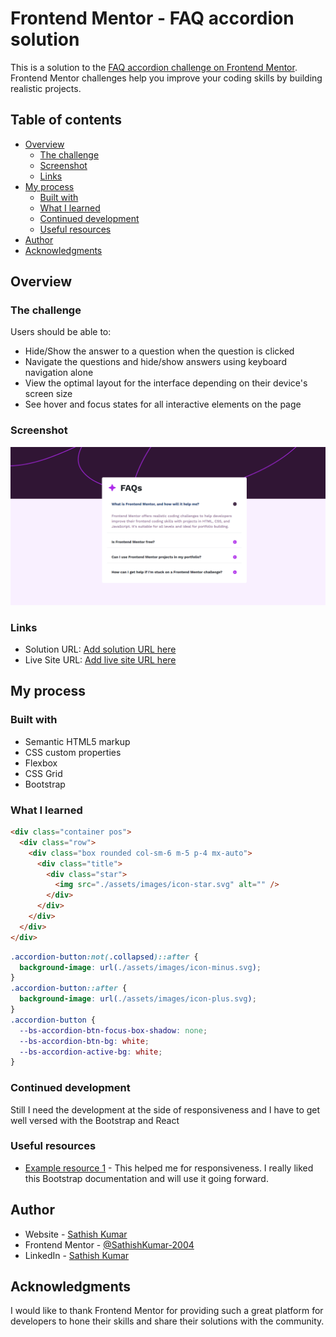 # Frontend Mentor - FAQ accordion solution

This is a solution to the [FAQ accordion challenge on Frontend Mentor](https://www.frontendmentor.io/challenges/faq-accordion-wyfFdeBwBz). Frontend Mentor challenges help you improve your coding skills by building realistic projects.

## Table of contents

- [Overview](#overview)
  - [The challenge](#the-challenge)
  - [Screenshot](#screenshot)
  - [Links](#links)
- [My process](#my-process)
  - [Built with](#built-with)
  - [What I learned](#what-i-learned)
  - [Continued development](#continued-development)
  - [Useful resources](#useful-resources)
- [Author](#author)
- [Acknowledgments](#acknowledgments)

## Overview

### The challenge

Users should be able to:

- Hide/Show the answer to a question when the question is clicked
- Navigate the questions and hide/show answers using keyboard navigation alone
- View the optimal layout for the interface depending on their device's screen size
- See hover and focus states for all interactive elements on the page

### Screenshot

![Screenshot](./Screenshot.png)

### Links

- Solution URL: [Add solution URL here](https://your-solution-url.com)
- Live Site URL: [Add live site URL here](https://your-live-site-url.com)

## My process

### Built with

- Semantic HTML5 markup
- CSS custom properties
- Flexbox
- CSS Grid
- Bootstrap

### What I learned

```html
<div class="container pos">
  <div class="row">
    <div class="box rounded col-sm-6 m-5 p-4 mx-auto">
      <div class="title">
        <div class="star">
          <img src="./assets/images/icon-star.svg" alt="" />
        </div>
      </div>
    </div>
  </div>
</div>
```

```css
.accordion-button:not(.collapsed)::after {
  background-image: url(./assets/images/icon-minus.svg);
}
.accordion-button::after {
  background-image: url(./assets/images/icon-plus.svg);
}
.accordion-button {
  --bs-accordion-btn-focus-box-shadow: none;
  --bs-accordion-btn-bg: white;
  --bs-accordion-active-bg: white;
}
```

### Continued development

Still I need the development at the side of responsiveness and I have to get well versed with the Bootstrap and React

### Useful resources

- [Example resource 1](https://getbootstrap.com/docs/5.3/layout/breakpoints/) - This helped me for responsiveness. I really liked this Bootstrap documentation and will use it going forward.

## Author

- Website - [Sathish Kumar](https://www.your-site.com)
- Frontend Mentor - [@SathishKumar-2004](https://www.frontendmentor.io/profile/SathishKumar-2004)
- LinkedIn - [Sathish Kumar](https://www.linkedin.com/in/sathish-kumar2004/)

## Acknowledgments

I would like to thank Frontend Mentor for providing such a great platform for developers to hone their skills and share their solutions with the community.

